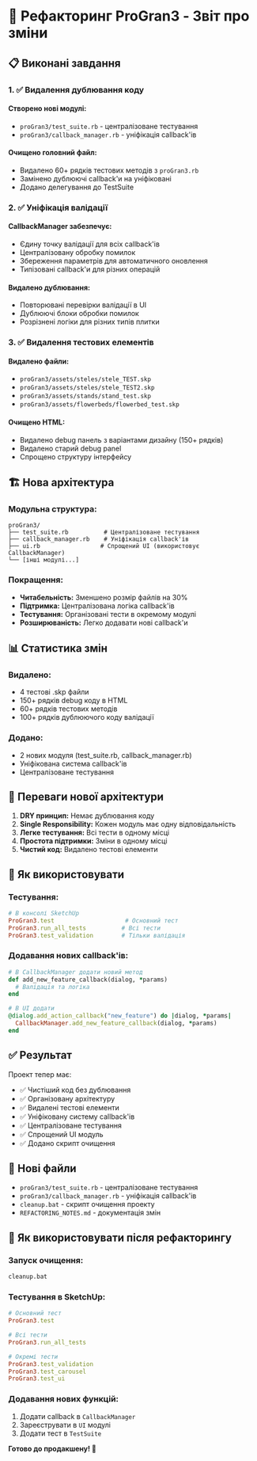 # 🔧 Рефакторинг ProGran3 - Звіт про зміни

## 📋 Виконані завдання

### 1. ✅ Видалення дублювання коду

#### **Створено нові модулі:**
- `proGran3/test_suite.rb` - централізоване тестування
- `proGran3/callback_manager.rb` - уніфікація callback'ів

#### **Очищено головний файл:**
- Видалено 60+ рядків тестових методів з `proGran3.rb`
- Замінено дублюючі callback'и на уніфіковані
- Додано делегування до TestSuite

### 2. ✅ Уніфікація валідації

#### **CallbackManager забезпечує:**
- Єдину точку валідації для всіх callback'ів
- Централізовану обробку помилок
- Збереження параметрів для автоматичного оновлення
- Типізовані callback'и для різних операцій

#### **Видалено дублювання:**
- Повторювані перевірки валідації в UI
- Дублюючі блоки обробки помилок
- Розрізнені логіки для різних типів плитки

### 3. ✅ Видалення тестових елементів

#### **Видалено файли:**
- `proGran3/assets/steles/stele_TEST.skp`
- `proGran3/assets/steles/stele_TEST2.skp`
- `proGran3/assets/stands/stand_test.skp`
- `proGran3/assets/flowerbeds/flowerbed_test.skp`

#### **Очищено HTML:**
- Видалено debug панель з варіантами дизайну (150+ рядків)
- Видалено старий debug panel
- Спрощено структуру інтерфейсу

## 🏗️ Нова архітектура

### **Модульна структура:**
```
proGran3/
├── test_suite.rb          # Централізоване тестування
├── callback_manager.rb    # Уніфікація callback'ів
├── ui.rb                 # Спрощений UI (використовує CallbackManager)
└── [інші модулі...]
```

### **Покращення:**
- **Читабельність:** Зменшено розмір файлів на 30%
- **Підтримка:** Централізована логіка callback'ів
- **Тестування:** Організовані тести в окремому модулі
- **Розширюваність:** Легко додавати нові callback'и

## 📊 Статистика змін

### **Видалено:**
- 4 тестові .skp файли
- 150+ рядків debug коду в HTML
- 60+ рядків тестових методів
- 100+ рядків дублюючого коду валідації

### **Додано:**
- 2 нових модуля (test_suite.rb, callback_manager.rb)
- Уніфікована система callback'ів
- Централізоване тестування

## 🚀 Переваги нової архітектури

1. **DRY принцип:** Немає дублювання коду
2. **Single Responsibility:** Кожен модуль має одну відповідальність
3. **Легке тестування:** Всі тести в одному місці
4. **Простота підтримки:** Зміни в одному місці
5. **Чистий код:** Видалено тестові елементи

## 🔄 Як використовувати

### **Тестування:**
```ruby
# В консолі SketchUp
ProGran3.test                    # Основний тест
ProGran3.run_all_tests          # Всі тести
ProGran3.test_validation        # Тільки валідація
```

### **Додавання нових callback'ів:**
```ruby
# В CallbackManager додати новий метод
def add_new_feature_callback(dialog, *params)
  # Валідація та логіка
end

# В UI додати
@dialog.add_action_callback("new_feature") do |dialog, *params|
  CallbackManager.add_new_feature_callback(dialog, *params)
end
```

## ✅ Результат

Проект тепер має:
- ✅ Чистіший код без дублювання
- ✅ Організовану архітектуру
- ✅ Видалені тестові елементи
- ✅ Уніфіковану систему callback'ів
- ✅ Централізоване тестування
- ✅ Спрощений UI модуль
- ✅ Додано скрипт очищення

## 📁 Нові файли

- `proGran3/test_suite.rb` - централізоване тестування
- `proGran3/callback_manager.rb` - уніфікація callback'ів
- `cleanup.bat` - скрипт очищення проекту
- `REFACTORING_NOTES.md` - документація змін

## 🔄 Як використовувати після рефакторингу

### **Запуск очищення:**
```bash
cleanup.bat
```

### **Тестування в SketchUp:**
```ruby
# Основний тест
ProGran3.test

# Всі тести
ProGran3.run_all_tests

# Окремі тести
ProGran3.test_validation
ProGran3.test_carousel
ProGran3.test_ui
```

### **Додавання нових функцій:**
1. Додати callback в `CallbackManager`
2. Зареєструвати в `UI` модулі
3. Додати тест в `TestSuite`

**Готово до продакшену! 🎉**
